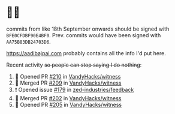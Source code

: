 # 👋🏻
<!--
**aadibajpai/aadibajpai** is a ✨ _special_ ✨ repository because its `README.md` (this file) appears on your GitHub profile.
-->
commits from like 18th September onwards should be signed with `BFE0CFDBF90E4BF0`. Prev. commits would have been signed with `AA75B83DB24703D6`.

https://aadibajpai.com probably contains all the info I'd put here.

Recent activity ~~so people can stop saying I do nothing~~:
<!--START_SECTION:activity-->
1. 💪 Opened PR [#210](https://github.com/VandyHacks/witness/pull/210) in [VandyHacks/witness](https://github.com/VandyHacks/witness)
2. 🎉 Merged PR [#209](https://github.com/VandyHacks/witness/pull/209) in [VandyHacks/witness](https://github.com/VandyHacks/witness)
3. ❗️ Opened issue [#179](https://github.com/zed-industries/feedback/issues/179) in [zed-industries/feedback](https://github.com/zed-industries/feedback)
4. 🎉 Merged PR [#202](https://github.com/VandyHacks/witness/pull/202) in [VandyHacks/witness](https://github.com/VandyHacks/witness)
5. 💪 Opened PR [#205](https://github.com/VandyHacks/witness/pull/205) in [VandyHacks/witness](https://github.com/VandyHacks/witness)
<!--END_SECTION:activity-->
